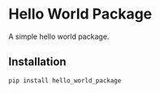 # Hello World Package

A simple hello world package.

## Installation

```bash
pip install hello_world_package
